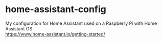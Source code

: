 # home-assistant-config
My configuration for Home Assistant used on a Raspberry Pi with Home Assistant OS  
https://www.home-assistant.io/getting-started/

